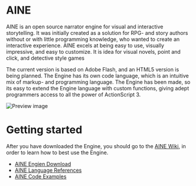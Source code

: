 # AINE

AINE is an open source narrator engine for visual and interactive storytelling. It was initially created as a solution for RPG- and story authors without or with little programming knowledge, who wanted to create an interactive experience. AINE excels at being easy to use, visually impressive, and easy to customize. It is idea for visual novels, point and click, and detective style games

The current version is based on Adobe Flash, and an HTML5 version is being planned. The Engine has its own code language, which is an intuitive mix of markup- and programming language. The Engine has been made, so its easy to extend the Engine language with custom functions, giving adept programmers access to all the power of ActionScript 3.

![Preview image](http://drakkashi.com/aine/assets/img/preview_gui.png)

# Getting started

After you have downloaded the Engine, you should go to the [AINE Wiki](https://github.com/Drakkashi/AINE/wiki), in order to learn how to best use the Engine.

* [AINE Engien Download](http://www.drakkashi.com/aine/download.php)
* [AINE Language References](http://www.drakkashi.com/aine/references.php)
* [AINE Code Examples](https://github.com/Drakkashi/AINE/wiki)
